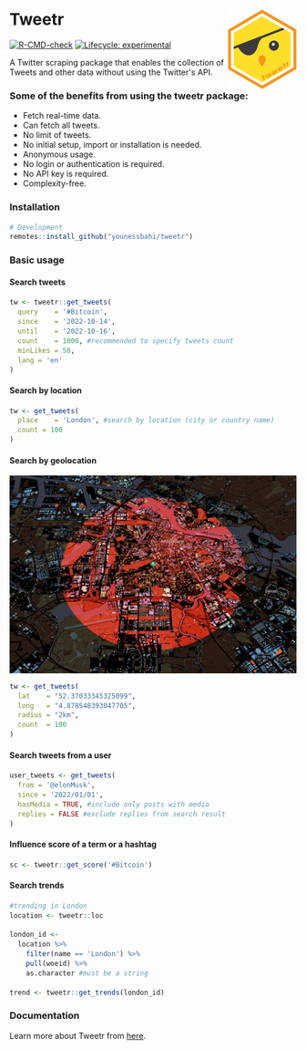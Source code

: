 
# Tweetr <a href='https://github.com/younessbahi/tweetr/blob/main/'><img src='man/figures/logo.png' align="right" height="139" /></a>
[![R-CMD-check](https://github.com/younessbahi/tweetr/actions/workflows/R-CMD-check.yaml/badge.svg)](https://github.com/younessbahi/tweetr/actions/workflows/R-CMD-check.yaml)
[![Lifecycle: experimental](https://img.shields.io/badge/lifecycle-experimental-orange.svg)](https://lifecycle.r-lib.org/articles/stages.html#experimental)

A Twitter scraping package that enables the collection of Tweets and other data without using the Twitter's API.

### Some of the benefits from using the tweetr package:

- Fetch real-time data.
- Can fetch all tweets.
- No limit of tweets.
- No initial setup, import or installation is needed.
- Anonymous usage.
- No login or authentication is required.
- No API key is required.
- Complexity-free.


### Installation
```R 
# Development
remotes::install_github("younessbahi/tweetr")
``` 

### Basic usage


#### Search tweets
```R
tw <- tweetr::get_tweets(
  query    = '#Bitcoin',
  since    = '2022-10-14',
  until    = '2022-10-16',
  count    = 1000, #recommended to specify tweets count
  minLikes = 50,
  lang = 'en'
)
```

#### Search by location
```R
tw <- get_tweets(
  place    = 'London', #search by location (city or country name)
  count = 100
)
```

#### Search by geolocation
<a href='https://github.com/younessbahi/tweetr/blob/main/'><img src='man/figures/amsterdam.png' align="center"/></a>

```R
tw <- get_tweets(
  lat    = "52.37033345325099",
  long   = "4.878548393047705",
  radius = "2km",
  count  = 100
)
```

#### Search tweets from a user
```R
user_tweets <- get_tweets(
  from = '@elonMusk',
  since = '2022/01/01',
  hasMedia = TRUE, #include only posts with media
  replies = FALSE #exclude replies from search result
)
```

#### Influence score of a term or a hashtag
```R
sc <- tweetr::get_score('#Bitcoin')
```

#### Search trends
```R
#trending in London
location <- tweetr::loc

london_id <-
  location %>%
    filter(name == 'London') %>%
    pull(woeid) %>%
    as.character #must be a string

trend <- tweetr::get_trends(london_id)
```
### Documentation
Learn more about Tweetr from [here](https://younessbahi.github.io/tweetr.docs/).